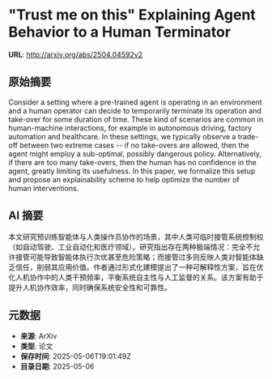 # "Trust me on this" Explaining Agent Behavior to a Human Terminator

**URL**: http://arxiv.org/abs/2504.04592v2

## 原始摘要

Consider a setting where a pre-trained agent is operating in an environment
and a human operator can decide to temporarily terminate its operation and
take-over for some duration of time. These kind of scenarios are common in
human-machine interactions, for example in autonomous driving, factory
automation and healthcare. In these settings, we typically observe a trade-off
between two extreme cases -- if no take-overs are allowed, then the agent might
employ a sub-optimal, possibly dangerous policy. Alternatively, if there are
too many take-overs, then the human has no confidence in the agent, greatly
limiting its usefulness. In this paper, we formalize this setup and propose an
explainability scheme to help optimize the number of human interventions.


## AI 摘要

本文研究预训练智能体与人类操作员协作的场景，其中人类可临时接管系统控制权（如自动驾驶、工业自动化和医疗领域）。研究指出存在两种极端情况：完全不允许接管可能导致智能体执行次优甚至危险策略；而接管过多则反映人类对智能体缺乏信任，削弱其应用价值。作者通过形式化建模提出了一种可解释性方案，旨在优化人机协作中的人类干预频率，平衡系统自主性与人工监督的关系。该方案有助于提升人机协作效率，同时确保系统安全性和可靠性。

## 元数据

- **来源**: ArXiv
- **类型**: 论文
- **保存时间**: 2025-05-06T19:01:49Z
- **目录日期**: 2025-05-06
